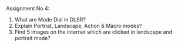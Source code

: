 Assignment No 4:

1. What are Mode Dial in DLSR?
2. Explain  Portriat, Landscape, Action & Macro modes?
3. Find 5 images on the internet which are clicked in landscape and portrait mode?
